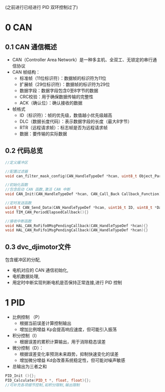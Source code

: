 (之前进行已经进行 PID 双环控制过了)
# 0 CAN
## 0.1 CAN 通信概述
- CAN（Controller Area Network）是一种多主机、全双工、无锁定的串行通信协议
- CAN 帧结构：
	- 标准帧（11位标识符）：数据帧的标识符为11位
	- 扩展帧（29位标识符）：数据帧的标识符为29位
	- 数据字段：数据字段包含0至8字节的数据
	- CRC校验：用于确保数据传输的完整性
	- ACK（确认位）：确认接收的数据
- 帧格式
	- ID（标识符）：帧的优先级，数值越小优先级越高
	- DLC（数据长度代码）：表示数据字段的长度（最大8字节）
	- RTR（远程请求帧）：标志帧是否为远程请求帧
	- 数据：要传输的实际数据
## 0.2 代码总览
```cpp
//定义缓冲区

//配置过滤器
void can_filter_mask_config(CAN_HandleTypeDef *hcan, uint8_t Object_Para, uint32_t ID, uint32_t Mask_ID){}

//初始化函数
//包含启动 CAN 函数,激活 CAN 中断
void CAN_Init(CAN_HandleTypeDef *hcan, CAN_Call_Back Callback_Function){}

//定时发送函数
uint8_t CAN_Send_Data(CAN_HandleTypeDef *hcan, uint16_t ID, uint8_t *Data, uint16_t Length){}
void TIM_CAN_PeriodElapsedCallback(){}

//接收中断函数
void HAL_CAN_RxFifo0MsgPendingCallback(CAN_HandleTypeDef *hcan){}
void HAL_CAN_RxFifo1MsgPendingCallback(CAN_HandleTypeDef *hcan){}
```

## 0.3 dvc_djimotor文件
包含缓冲区的分配,
- 电机对应的 CAN 通信初始化,
- 电机数据处理,
- 用定时中断实现判断电机是否保持正常连接,进行 PID 控制

# 1 PID
- 比例控制 （P）
	- 根据当前误差计算控制输出
	- 增加比例增益 Kp会提高响应速度，但可能引入振荡
- 积分控制（I）
	- 根据误差的累积计算输出，用于消除稳态误差
- 微分控制（D）：
	- 根据误差变化率预测未来趋势，抑制快速变化的误差
	- 增加微分增益 Kd会改善系统稳定性，但可能对噪声敏感
- 总输出为三者之和

```cpp
PID_Init (){};
PID_Calculate(PID_t *, float, float){};
//可补充各项细节控制,如积分限制,输出限制
```

